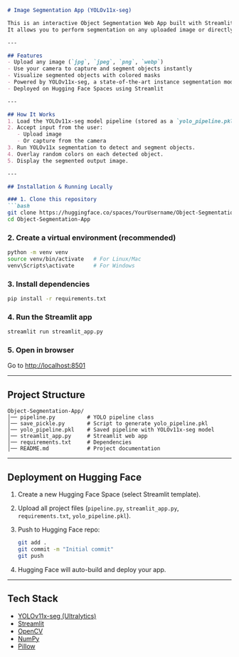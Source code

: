 ````markdown
# Image Segmentation App (YOLOv11x-seg)

This is an interactive Object Segmentation Web App built with Streamlit and powered by YOLOv11x-seg (Ultralytics).  
It allows you to perform segmentation on any uploaded image or directly from your camera.  

---

## Features
- Upload any image (`jpg`, `jpeg`, `png`, `webp`)  
- Use your camera to capture and segment objects instantly  
- Visualize segmented objects with colored masks  
- Powered by YOLOv11x-seg, a state-of-the-art instance segmentation model  
- Deployed on Hugging Face Spaces using Streamlit  

---

## How It Works
1. Load the YOLOv11x-seg model pipeline (stored as a `yolo_pipeline.pkl` file).  
2. Accept input from the user:
   - Upload image  
   - Or capture from the camera  
3. Run YOLOv11x segmentation to detect and segment objects.  
4. Overlay random colors on each detected object.  
5. Display the segmented output image.  

---

## Installation & Running Locally

### 1. Clone this repository
```bash
git clone https://huggingface.co/spaces/YourUsername/Object-Segmentation-App
cd Object-Segmentation-App
````

### 2. Create a virtual environment (recommended)

```bash
python -m venv venv
source venv/bin/activate   # For Linux/Mac
venv\Scripts\activate      # For Windows
```

### 3. Install dependencies

```bash
pip install -r requirements.txt
```

### 4. Run the Streamlit app

```bash
streamlit run streamlit_app.py
```

### 5. Open in browser

Go to [http://localhost:8501](http://localhost:8501)

---

## Project Structure

```
Object-Segmentation-App/
│── pipeline.py          # YOLO pipeline class
│── save_pickle.py       # Script to generate yolo_pipeline.pkl
│── yolo_pipeline.pkl    # Saved pipeline with YOLOv11x-seg model
│── streamlit_app.py     # Streamlit web app
│── requirements.txt     # Dependencies
│── README.md            # Project documentation
```

---

## Deployment on Hugging Face

1. Create a new Hugging Face Space (select Streamlit template).
2. Upload all project files (`pipeline.py`, `streamlit_app.py`, `requirements.txt`, `yolo_pipeline.pkl`).
3. Push to Hugging Face repo:

   ```bash
   git add .
   git commit -m "Initial commit"
   git push
   ```
4. Hugging Face will auto-build and deploy your app.

---

## Tech Stack

* [YOLOv11x-seg (Ultralytics)](https://docs.ultralytics.com)
* [Streamlit](https://streamlit.io/)
* [OpenCV](https://opencv.org/)
* [NumPy](https://numpy.org/)
* [Pillow](https://python-pillow.org/)

```
